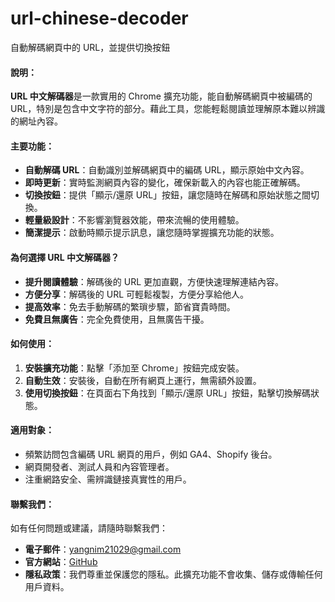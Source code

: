 # url-chinese-decoder
自動解碼網頁中的 URL，並提供切換按鈕

#### 說明：

**URL 中文解碼器**是一款實用的 Chrome 擴充功能，能自動解碼網頁中被編碼的 URL，特別是包含中文字符的部分。藉此工具，您能輕鬆閱讀並理解原本難以辨識的網址內容。

#### 主要功能：

- **自動解碼 URL**：自動識別並解碼網頁中的編碼 URL，顯示原始中文內容。
- **即時更新**：實時監測網頁內容的變化，確保新載入的內容也能正確解碼。
- **切換按鈕**：提供「顯示/還原 URL」按鈕，讓您隨時在解碼和原始狀態之間切換。
- **輕量級設計**：不影響瀏覽器效能，帶來流暢的使用體驗。
- **簡潔提示**：啟動時顯示提示訊息，讓您隨時掌握擴充功能的狀態。

#### 為何選擇 URL 中文解碼器？

- **提升閱讀體驗**：解碼後的 URL 更加直觀，方便快速理解連結內容。
- **方便分享**：解碼後的 URL 可輕鬆複製，方便分享給他人。
- **提高效率**：免去手動解碼的繁瑣步驟，節省寶貴時間。
- **免費且無廣告**：完全免費使用，且無廣告干擾。

#### 如何使用：

1. **安裝擴充功能**：點擊「添加至 Chrome」按鈕完成安裝。
2. **自動生效**：安裝後，自動在所有網頁上運行，無需額外設置。
3. **使用切換按鈕**：在頁面右下角找到「顯示/還原 URL」按鈕，點擊切換解碼狀態。

#### 適用對象：

- 頻繁訪問包含編碼 URL 網頁的用戶，例如 GA4、Shopify 後台。
- 網頁開發者、測試人員和內容管理者。
- 注重網路安全、需辨識鏈接真實性的用戶。

#### 聯繫我們：

如有任何問題或建議，請隨時聯繫我們：
- **電子郵件**：yangnim21029@gmail.com
- **官方網站**：[GitHub](https://github.com/yangnim21029)
- **隱私政策**：我們尊重並保護您的隱私。此擴充功能不會收集、儲存或傳輸任何用戶資料。
